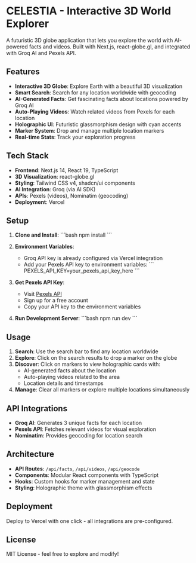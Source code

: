 # CELESTIA - Interactive 3D World Explorer

A futuristic 3D globe application that lets you explore the world with AI-powered facts and videos. Built with Next.js, react-globe.gl, and integrated with Groq AI and Pexels API.

## Features

- **Interactive 3D Globe**: Explore Earth with a beautiful 3D visualization
- **Smart Search**: Search for any location worldwide with geocoding
- **AI-Generated Facts**: Get fascinating facts about locations powered by Groq AI
- **Auto-Playing Videos**: Watch related videos from Pexels for each location
- **Holographic UI**: Futuristic glassmorphism design with cyan accents
- **Marker System**: Drop and manage multiple location markers
- **Real-time Stats**: Track your exploration progress

## Tech Stack

- **Frontend**: Next.js 14, React 19, TypeScript
- **3D Visualization**: react-globe.gl
- **Styling**: Tailwind CSS v4, shadcn/ui components
- **AI Integration**: Groq (via AI SDK)
- **APIs**: Pexels (videos), Nominatim (geocoding)
- **Deployment**: Vercel

## Setup

1. **Clone and Install**:
   \`\`\`bash
   npm install
   \`\`\`

2. **Environment Variables**:
   - Groq API key is already configured via Vercel integration
   - Add your Pexels API key to environment variables:
     \`\`\`
     PEXELS_API_KEY=your_pexels_api_key_here
     \`\`\`

3. **Get Pexels API Key**:
   - Visit [Pexels API](https://www.pexels.com/api/)
   - Sign up for a free account
   - Copy your API key to the environment variables

4. **Run Development Server**:
   \`\`\`bash
   npm run dev
   \`\`\`

## Usage

1. **Search**: Use the search bar to find any location worldwide
2. **Explore**: Click on the search results to drop a marker on the globe
3. **Discover**: Click on markers to view holographic cards with:
   - AI-generated facts about the location
   - Auto-playing videos related to the area
   - Location details and timestamps
4. **Manage**: Clear all markers or explore multiple locations simultaneously

## API Integrations

- **Groq AI**: Generates 3 unique facts for each location
- **Pexels API**: Fetches relevant videos for visual exploration
- **Nominatim**: Provides geocoding for location search

## Architecture

- **API Routes**: `/api/facts`, `/api/videos`, `/api/geocode`
- **Components**: Modular React components with TypeScript
- **Hooks**: Custom hooks for marker management and state
- **Styling**: Holographic theme with glassmorphism effects

## Deployment

Deploy to Vercel with one click - all integrations are pre-configured.

## License

MIT License - feel free to explore and modify!
